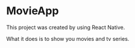 # MovieApp

This project was created by using React Native.

What it does is to show you movies and tv series.
